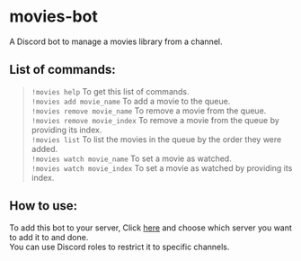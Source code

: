 # movies-bot
A Discord bot to manage a movies library from a channel.


## List of commands:

> `!movies help`
To get this list of commands.  
> `!movies add movie_name`
To add a movie to the queue.  
> `!movies remove movie_name`
To remove a movie from the queue.  
> `!movies remove movie_index`
To remove a movie from the queue by providing its index.  
> `!movies list`
To list the movies in the queue by the order they were added.  
> `!movies watch movie_name`
To set a movie as watched.  
> `!movies watch movie_index`
To set a movie as watched by providing its index.  

## How to use:
To add this bot to your server, Click [here](https://discordapp.com/oauth2/authorize?client_id=701931133927161897&scope=bot) and choose which server you want to add it to and done.  
You can use Discord roles to restrict it to specific channels.
